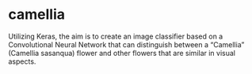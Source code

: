 # camellia
Utilizing Keras, the aim is to create an image classifier based on a Convolutional Neural Network that can
distinguish between a “Camellia” (Camellia sasanqua) flower and other flowers that are similar in visual aspects.
